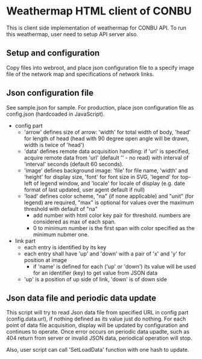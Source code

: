 Weathermap HTML client of CONBU
===============================

This is client side implementation of weathermap for CONBU API. 
To run this weathermap, user need to setup API server also.

Setup and configuration
-----------------------

Copy files into webroot, and place json configuration file to a specify image 
file of the network map and specifications of network links.

Json configuration file
-----------------------

See sample.json for sample. For production, place json configuration file as 
config.json (hardcoaded in JavaScript).

* config part
  * 'arrow' defines size of arrow: 'width' for total width of body, 'head' for length of head (head with 90 degree open angle will be drawn, width is twice of 'head')
  * 'data' defines remote data acquisition handling: if 'url' is specified, acquire remote data from 'url' (default '' - no read) with interval of 'interval' seconds (default 60 seconds).
  * 'image' defines background image: 'file' for file name, 'width' and 'height' for display size, 'font' for font size in SVG, 'legend' for top-left of legend window, and 'locale' for locale of display (e.g. date format of last updated, user agent default if null)
  * 'load' defines color scheme, "na" (if none applicable) and "unit" (for legend) are required, "max" is optional for values over the maximum threshold with default of "na"
    * add number with html color key pair for threshold. numbers are considered as max of each span.
    * 0 to minimum number is the first span with color specified as the minimum nubmer one.
* link part
  * each entry is identified by its key
  * each entry shall have 'up' and 'down' with a pair of 'x' and 'y' for position at image
    * if 'name' is defined for each ('up' or 'down') its value will be used for an identifier (key) to get value from JSON data
  * 'up' is a position of up side of link, 'down' is of down side

Json data file and periodic data update
---------------------------------------

This script will try to read Json data file from specified URL in config 
part (config.data.url), if nothing defined as its value just do nothing.
For each point of data file acquisition, display will be updated by 
configuration and continues to operate. 
Once error occurs on periodic data upadte, such as 404 return from server 
or invalid JSON data, periodical operation will stop. 

Also, user script can call 'SetLoadData' function with one hash to update. 

